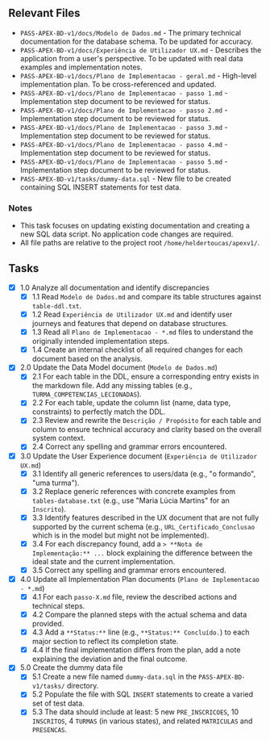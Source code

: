 ## Relevant Files

- `PASS-APEX-BD-v1/docs/Modelo de Dados.md` - The primary technical documentation for the database schema. To be updated for accuracy.
- `PASS-APEX-BD-v1/docs/Experiência de Utilizador UX.md` - Describes the application from a user's perspective. To be updated with real data examples and implementation notes.
- `PASS-APEX-BD-v1/docs/Plano de Implementacao - geral.md` - High-level implementation plan. To be cross-referenced and updated.
- `PASS-APEX-BD-v1/docs/Plano de Implementacao - passo 1.md` - Implementation step document to be reviewed for status.
- `PASS-APEX-BD-v1/docs/Plano de Implementacao - passo 2.md` - Implementation step document to be reviewed for status.
- `PASS-APEX-BD-v1/docs/Plano de Implementacao - passo 3.md` - Implementation step document to be reviewed for status.
- `PASS-APEX-BD-v1/docs/Plano de Implementacao - passo 4.md` - Implementation step document to be reviewed for status.
- `PASS-APEX-BD-v1/docs/Plano de Implementacao - passo 5.md` - Implementation step document to be reviewed for status.
- `PASS-APEX-BD-v1/tasks/dummy-data.sql` - New file to be created containing SQL INSERT statements for test data.

### Notes

- This task focuses on updating existing documentation and creating a new SQL data script. No application code changes are required.
- All file paths are relative to the project root `/home/heldertoucas/apexv1/`.

## Tasks

- [x] 1.0 Analyze all documentation and identify discrepancies
  - [x] 1.1 Read `Modelo de Dados.md` and compare its table structures against `table-ddl.txt`.
  - [x] 1.2 Read `Experiência de Utilizador UX.md` and identify user journeys and features that depend on database structures.
  - [x] 1.3 Read all `Plano de Implementacao - *.md` files to understand the originally intended implementation steps.
  - [x] 1.4 Create an internal checklist of all required changes for each document based on the analysis.
- [x] 2.0 Update the Data Model document (`Modelo de Dados.md`)
  - [x] 2.1 For each table in the DDL, ensure a corresponding entry exists in the markdown file. Add any missing tables (e.g., `TURMA_COMPETENCIAS_LECIONADAS`).
  - [x] 2.2 For each table, update the column list (name, data type, constraints) to perfectly match the DDL.
  - [x] 2.3 Review and rewrite the `Descrição / Propósito` for each table and column to ensure technical accuracy and clarity based on the overall system context.
  - [x] 2.4 Correct any spelling and grammar errors encountered.
- [x] 3.0 Update the User Experience document (`Experiência de Utilizador UX.md`)
  - [x] 3.1 Identify all generic references to users/data (e.g., "o formando", "uma turma").
  - [x] 3.2 Replace generic references with concrete examples from `tables-database.txt` (e.g., use "Maria Lúcia Martins" for an `Inscrito`).
  - [x] 3.3 Identify features described in the UX document that are not fully supported by the current schema (e.g., `URL_Certificado_Conclusao` which is in the model but might not be implemented).
  - [x] 3.4 For each discrepancy found, add a `> **Nota de Implementação:** ...` block explaining the difference between the ideal state and the current implementation.
  - [x] 3.5 Correct any spelling and grammar errors encountered.
- [x] 4.0 Update all Implementation Plan documents (`Plano de Implementacao - *.md`)
  - [x] 4.1 For each `passo-X.md` file, review the described actions and technical steps.
  - [x] 4.2 Compare the planned steps with the actual schema and data provided.
  - [x] 4.3 Add a `**Status:**` line (e.g., `**Status:** Concluído.`) to each major section to reflect its completion state.
  - [x] 4.4 If the final implementation differs from the plan, add a note explaining the deviation and the final outcome.
- [x] 5.0 Create the dummy data file
  - [x] 5.1 Create a new file named `dummy-data.sql` in the `PASS-APEX-BD-v1/tasks/` directory.
  - [x] 5.2 Populate the file with SQL `INSERT` statements to create a varied set of test data.
  - [x] 5.3 The data should include at least: 5 new `PRE_INSCRICOES`, 10 `INSCRITOS`, 4 `TURMAS` (in various states), and related `MATRICULAS` and `PRESENCAS`.
